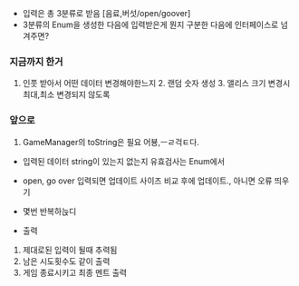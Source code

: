 - 입력은 총 3분류로 받음 [음료,버섯/open/goover]
- 3분류의 Enum을 생성한 다음에 입력받은게 뭔지 구분한 다음에 인터페이스로 넘겨주면?

### 지금까지 한거
1. 인풋 받아서 어떤 데이터 변경해야한느지
   2. 랜덤 숫자 생성
   3. 앨리스 크기 변경시 최대,최소 변경되지 않도록

### 앞으로

1. GameManager의 toString은 필요 어뵹,ㅡㄹ걱ㅌ다.

- 입력된 데이터 string이 있는지 없는지 유효검사는 Enum에서
- open, go over 입력되면 업데이트 사이즈 비교 후에 업데이트., 아니면 오류 띄우기
- 몇번 반복하늕디

- 출력
1. 제대로된 입력이 될때 추력됨
2. 남은 시도횟수도 같이 출력
3. 게임 종료시키고 최종 멘트 출력